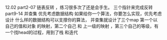 
12.02 
part2-07 链表反转 ，练习很多次了还是会手生。 三个指针来完成反转
part9-14 并查集  优先考虑数据结构 如果给你一个算法，你要怎么实现，优先考虑设计
什么样的数据结构可以支撑你的算法， 并查集就设计了三个map 第一个以 自己的值和对象
的映射，第二个自己 和 上一级的映射 ，第三个自己的等级，有一个找head的过程，用到了栈
和迭代